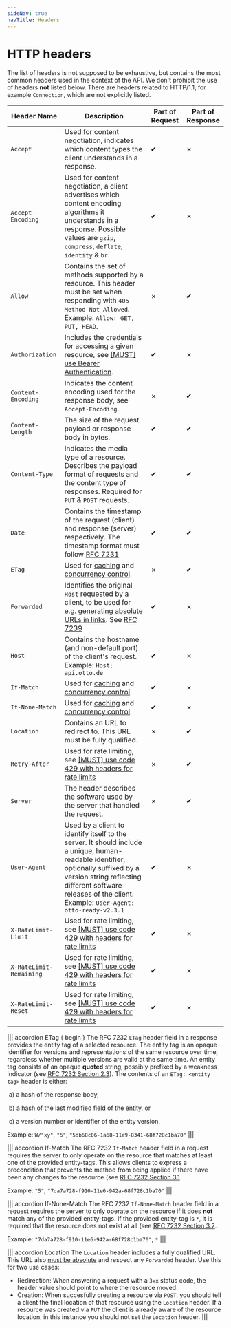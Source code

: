 ```yaml
---
sideNav: true
navTitle: Headers
---
```


# HTTP headers

The list of headers is not supposed to be exhaustive, but contains the most common headers used in the context of the API. We don't prohibit the use of headers **not** listed below. There are headers related to HTTP/1.1, for example `Connection`, which are not explicitly listed.

| Header Name             | Description                                                                                                                                                                                                                                      | Part of Request | Part of Response |
| ----------------------- | ------------------------------------------------------------------------------------------------------------------------------------------------------------------------------------------------------------------------------------------------ | --------------- | ---------------- |
| `Accept`                | Used for content negotiation, indicates which content types the client understands in a response.                                                                                                                                                | ✔               | ✗                |
| `Accept-Encoding`       | Used for content negotiation, a client advertises which content encoding algorithms it understands in a response. Possible values are `gzip`, `compress`, `deflate`, `identity` & `br`.                                                          | ✔               | ✗                |
| `Allow`                 | Contains the set of methods supported by a resource. This header must be set when responding with `405 Method Not Allowed`. Example: `Allow: GET, PUT, HEAD`.                                                                                    | ✗               | ✔                |
| `Authorization`         | Includes the credentials for accessing a given resource, see [[MUST] use Bearer Authentication](./guidelines/020_security/1060_must-use-bearer-authentication.md).                                                                               | ✔               | ✗                |
| `Content-Encoding`      | Indicates the content encoding used for the response body, see `Accept-Encoding`.                                                                                                                                                                | ✗               | ✔                |
| `Content-Length`        | The size of the request payload or response body in bytes.                                                                                                                                                                                       | ✔               | ✔                |
| `Content-Type`          | Indicates the media type of a resource. Describes the payload format of requests and the content type of responses. Required for `PUT` & `POST` requests.                                                                                        | ✔               | ✔                |
| `Date`                  | Contains the timestamp of the request (client) and response (server) respectively. The timestamp format must follow [RFC 7231](https://tools.ietf.org/html/rfc7231#section-7.1.1.1)                                                              | ✔               | ✔                |
| `ETag`                  | Used for [caching](/guidelines/030_http/5010_may-use-etag-header-for-caching-resources.md) and [concurrency control](5030_may-use-etag-together-with-if-match-if-none-match-header-for-concurrrency-control.md).                                 | ✗               | ✔                |
| `Forwarded`             | Identifies the original `Host` requested by a client, to be used for e.g. [generating absolute URLs in links](/guidelines/020_guidelines/050_hypermedia/2010_must-use-absolute-urls.md). See [RFC 7239](https://tools.ietf.org/html/rfc7239)     | ✔               | ✗                |
| `Host`                  | Contains the hostname (and non-default port) of the client's request. Example: `Host: api.otto.de`                                                                                                                                               | ✔               | ✗                |
| `If-Match`              | Used for [caching](/guidelines/030_http/5010_may-use-etag-header-for-caching-resources.md) and [concurrency control](5030_may-use-etag-together-with-if-match-if-none-match-header-for-concurrrency-control.md).                                 | ✔               | ✗                |
| `If-None-Match`         | Used for [caching](/guidelines/030_http/5010_may-use-etag-header-for-caching-resources.md) and [concurrency control](5030_may-use-etag-together-with-if-match-if-none-match-header-for-concurrrency-control.md).                                 | ✔               | ✗                |
| `Location`              | Contains an URL to redirect to. This URL must be fully qualified.                                                                                                                                                                                | ✗               | ✔                |
| `Retry-After`           | Used for rate limiting, see [[MUST] use code 429 with headers for rate limits](./guidelines/030_http/3040_must-use-code-429-with-headers-for-rate-limits.md)                                                                                     | ✗               | ✔                |
| `Server`                | The header describes the software used by the server that handled the request.                                                                                                                                                                   | ✗               | ✔                |
| `User-Agent`            | Used by a client to identify itself to the server. It should include a unique, human-readable identifier, optionally suffixed by a version string reflecting different software releases of the client. Example: `User-Agent: otto-ready-v2.3.1` | ✔               | ✗                |
| `X-RateLimit-Limit`     | Used for rate limiting, see [[MUST] use code 429 with headers for rate limits](./guidelines/030_http/3040_must-use-code-429-with-headers-for-rate-limits.md)                                                                                     | ✔               | ✗                |
| `X-RateLimit-Remaining` | Used for rate limiting, see [[MUST] use code 429 with headers for rate limits](./guidelines/030_http/3040_must-use-code-429-with-headers-for-rate-limits.md)                                                                                     | ✔               | ✗                |
| `X-RateLimit-Reset`     | Used for rate limiting, see [[MUST] use code 429 with headers for rate limits](./guidelines/030_http/3040_must-use-code-429-with-headers-for-rate-limits.md)                                                                                     | ✔               | ✗                |

||| accordion ETag { begin }
The RFC 7232 `ETag` header field in a response provides the entity tag of a selected resource. The entity tag is an opaque identifier for versions and representations of the same resource over time, regardless whether multiple versions are valid at the same time. An entity tag consists of an opaque **quoted** string, possibly prefixed by a weakness indicator (see [RFC 7232 Section 2.3](https://tools.ietf.org/html/rfc7232#section-2.3)). The contents of an `ETag: <entity tag>` header is either:

​ a) a hash of the response body,

​ b) a hash of the last modified field of the entity, or

​ c) a version number or identifier of the entity version.

Example: `W/"xy"`, `"5"`, `"5db68c06-1a68-11e9-8341-68f728c1ba70"`
|||

||| accordion If-Match
The RFC 7232 `If-Match` header field in a request requires the server to only operate on the resource that matches at least one of the provided entity-tags. This allows clients to express a precondition that prevents the method from being applied if there have been any changes to the resource (see [RFC 7232 Section 3.1](https://tools.ietf.org/html/rfc7232#section-3.1).

Example: `"5"`, `"7da7a728-f910-11e6-942a-68f728c1ba70"`
|||

||| accordion If-None-Match
The RFC 7232 `If-None-Match` header field in a request requires the server to only operate on the resource if it does **not** match any of the provided entity-tags. If the provided entity-tag is `*`, it is required that the resource does not exist at all (see [RFC 7232 Section 3.2](https://tools.ietf.org/html/rfc7232#section-3.2).

Example: `"7da7a728-f910-11e6-942a-68f728c1ba70"`, `*`
|||

||| accordion Location
The `Location` header includes a fully qualified URL. This URL also [must be absolute](/guidelines/020_guidelines/050_hypermedia/2010_must-use-absolute-urls.md) and respect any `Forwarded` header. Use this for two use cases:

- Redirection: When answering a request with a `3xx` status code, the header value should point to where the resource moved.
- Creation: When succesfully creating a resource via `POST`, you should tell a client the final location of that resource using the `Location` header. If a resource was created via `PUT` the client is already aware of the resource location, in this instance you should not set the `Location` header.
  |||
